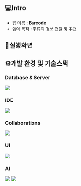 ## 💻Intro
- 앱 이름 : **Barcode**
- 앱의 목적 : 주류의 정보 전달 및 추천

## 📱실행화면






## ⚙️개발 환경 및 기술스택

### Database & Server
<img src="https://img.shields.io/badge/Firebase-FFCA28?style=for-the-badge&logo=firebase&logoColor=black"/>

### IDE
<img src="https://img.shields.io/badge/Android Studio-3DDC84?style=for-the-badge&logo=Android Studio&logoColor=white"/>

### Collaborations
<img src="https://img.shields.io/badge/GitHub-181717?style=for-the-badge&logo=GitHub&logoColor=white"/>

### UI
<img src="https://img.shields.io/badge/figma-%23F24E1E.svg?style=for-the-badge&logo=figma&logoColor=white"/>

### AI
<img src="https://img.shields.io/badge/TensorFlow-%23FF6F00.svg?style=for-the-badge&logo=TensorFlow&logoColor=white"/> <img src="https://img.shields.io/badge/Keras-%23D00000.svg?style=for-the-badge&logo=Keras&logoColor=white"/>
